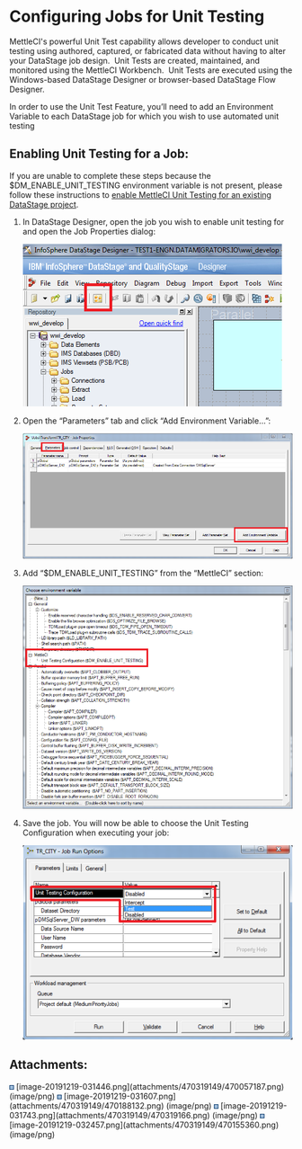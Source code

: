 # Configuring Jobs for Unit Testing

MettleCI's powerful Unit Test capability allows developer to conduct
unit testing using authored, captured, or fabricated data without having
to alter your DataStage job design.  Unit Tests are created, maintained,
and monitored using the MettleCI Workbench.  Unit Tests are executed
using the Windows-based DataStage Designer or browser-based DataStage
Flow Designer.

In order to use the Unit Test Feature, you’ll need to add an Environment
Variable to each DataStage job for which you wish to use automated unit
testing

## Enabling Unit Testing for a Job:

If you are unable to complete these steps because the
$DM_ENABLE_UNIT_TESTING environment variable is not present, please
follow these instructions to <a
href="https://datamigrators.atlassian.net/wiki/spaces/MCIDOC/pages/455868494/Installing+the+Parallel+Unit+Test+Harness+on+Unix"
rel="nofollow">enable MettleCI Unit Testing for an existing DataStage
project</a>.

1.  In DataStage Designer, open the job you wish to enable unit testing
    for and open the Job Properties dialog:  

    <img src="attachments/470319149/470057187.png" class="image-center"
    loading="lazy" data-image-src="attachments/470319149/470057187.png"
    data-height="289" data-width="461" data-unresolved-comment-count="0"
    data-linked-resource-id="470057187" data-linked-resource-version="1"
    data-linked-resource-type="attachment"
    data-linked-resource-default-alias="image-20191219-031446.png"
    data-base-url="https://datamigrators.atlassian.net/wiki"
    data-linked-resource-content-type="image/png"
    data-linked-resource-container-id="470319149"
    data-linked-resource-container-version="2"
    data-media-id="f850094f-8e25-475e-96d0-48b817216a34"
    data-media-type="file" />

2.  Open the “Parameters” tab and click “Add Environment Variable…”:

    <img src="attachments/470319149/470188132.png" class="image-center"
    loading="lazy" data-image-src="attachments/470319149/470188132.png"
    data-height="438" data-width="943" data-unresolved-comment-count="0"
    data-linked-resource-id="470188132" data-linked-resource-version="1"
    data-linked-resource-type="attachment"
    data-linked-resource-default-alias="image-20191219-031607.png"
    data-base-url="https://datamigrators.atlassian.net/wiki"
    data-linked-resource-content-type="image/png"
    data-linked-resource-container-id="470319149"
    data-linked-resource-container-version="2"
    data-media-id="23d5d7e7-c748-43f8-b94c-c0fffbd26764"
    data-media-type="file" />

3.  Add “$DM_ENABLE_UNIT_TESTING” from the “MettleCI” section:

    <img src="attachments/470319149/470319166.png" class="image-center"
    loading="lazy" data-image-src="attachments/470319149/470319166.png"
    data-height="630" data-width="762" data-unresolved-comment-count="0"
    data-linked-resource-id="470319166" data-linked-resource-version="1"
    data-linked-resource-type="attachment"
    data-linked-resource-default-alias="image-20191219-031743.png"
    data-base-url="https://datamigrators.atlassian.net/wiki"
    data-linked-resource-content-type="image/png"
    data-linked-resource-container-id="470319149"
    data-linked-resource-container-version="2"
    data-media-id="a3111e0a-e1b8-49b6-a8cc-49fab781a072"
    data-media-type="file" />

4.  Save the job. You will now be able to choose the Unit Testing
    Configuration when executing your job:  

    <img src="attachments/470319149/470155360.png" class="image-center"
    loading="lazy" data-image-src="attachments/470319149/470155360.png"
    data-height="410" data-width="569" data-unresolved-comment-count="0"
    data-linked-resource-id="470155360" data-linked-resource-version="1"
    data-linked-resource-type="attachment"
    data-linked-resource-default-alias="image-20191219-032457.png"
    data-base-url="https://datamigrators.atlassian.net/wiki"
    data-linked-resource-content-type="image/png"
    data-linked-resource-container-id="470319149"
    data-linked-resource-container-version="2"
    data-media-id="958dd628-96e2-433f-b54b-cc7b1514a45b"
    data-media-type="file" />

## Attachments:

<img src="images/icons/bullet_blue.gif" width="8" height="8" />
[image-20191219-031446.png](attachments/470319149/470057187.png)
(image/png)  
<img src="images/icons/bullet_blue.gif" width="8" height="8" />
[image-20191219-031607.png](attachments/470319149/470188132.png)
(image/png)  
<img src="images/icons/bullet_blue.gif" width="8" height="8" />
[image-20191219-031743.png](attachments/470319149/470319166.png)
(image/png)  
<img src="images/icons/bullet_blue.gif" width="8" height="8" />
[image-20191219-032457.png](attachments/470319149/470155360.png)
(image/png)  
